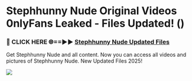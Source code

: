 # Stephhunny Nude Original Videos 0nlyFans Leaked - Files Updated! ()

<h3>🔴 CLICK HERE 🌐==►► <a href="https://tinyurl.com/2p9ay9w9" rel="nofollow">Stephhunny Nude Updated Files</a></h3>

Get Stephhunny Nude and all content. Now you can access all videos and pictures of Stephhunny Nude. New Updated Files 2025!

[![](https://i.imgur.com/KQgVmj3.gif)](https://tinyurl.com/2p9ay9w9)
